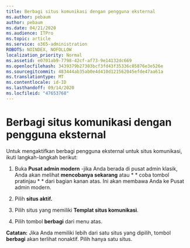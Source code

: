 ```yaml
---
title: Berbagi situs komunikasi dengan pengguna eksternal
ms.author: pebaum
author: pebaum
ms.date: 04/21/2020
ms.audience: ITPro
ms.topic: article
ms.service: o365-administration
ROBOTS: NOINDEX, NOFOLLOW
localization_priority: Normal
ms.assetid: e0701ab9-7798-42cf-af73-9e14132dc669
ms.openlocfilehash: 3439379b27303bcf3fd43f35336c05876e3e526e
ms.sourcegitcommit: 483444ab35ab0e4d410d121562045efde47aa61a
ms.translationtype: MT
ms.contentlocale: id-ID
ms.lasthandoff: 09/14/2020
ms.locfileid: "47653768"
---
```

# <a name="share-a-communication-site-with-external-users"></a>Berbagi situs komunikasi dengan pengguna eksternal

Untuk mengaktifkan berbagi pengguna eksternal untuk situs komunikasi, ikuti langkah-langkah berikut: 
  
1. Buka **Pusat admin modern** -jika Anda berada di pusat admin klasik, Anda akan melihat **mencobanya sekarang** atau * * coba tombol pratinjau * * dari bagian kanan atas. Ini akan membawa Anda ke Pusat admin modern. 
  
2. Pilih **situs aktif.**
  
3. Pilih situs yang memiliki **Templat situs komunikasi**. 
  
4. Pilih tombol **berbagi** dari menu atas. 
  
 **Catatan:** Jika Anda memiliki lebih dari satu situs yang dipilih, tombol **berbagi** akan terlihat nonaktif. Pilih hanya satu situs. 
  

